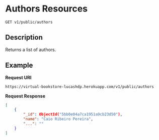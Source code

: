 # Authors Resources

    GET v1/public/authors

## Description
Returns a list of authors.


## Example
**Request URI**

    https://virtual-bookstore-lucashdp.herokuapp.com/v1/public/authors

**Request Response**
``` json
[
    {
        "_id": ObjectId("5bb0e04a7ca1951a9cb23d50"),
        "name": "Caio Ribeiro Pereira",
        "...": ""
    }
]
```